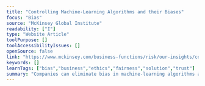 ```yaml
---
title: "Controlling Machine-Learning Algorithms and their Biases"
focus: "Bias"
source: "McKinsey Global Institute"
readability: ["I"]
type: "Website Article"
toolPurpose: []
toolAccessibilityIssues: []
openSource: false
link: "https://www.mckinsey.com/business-functions/risk/our-insights/controlling-machine-learning-algorithms-and-their-biases"
keywords: []
learnTags: ["bias","business","ethics","fairness","solution","trust"]
summary: "Companies can eliminate bias in machine-learning algorithms and protect against its damaging effects, especially in how it impacts three areas: machine-learning algorithm users, data scientists and executives. "
---
```


